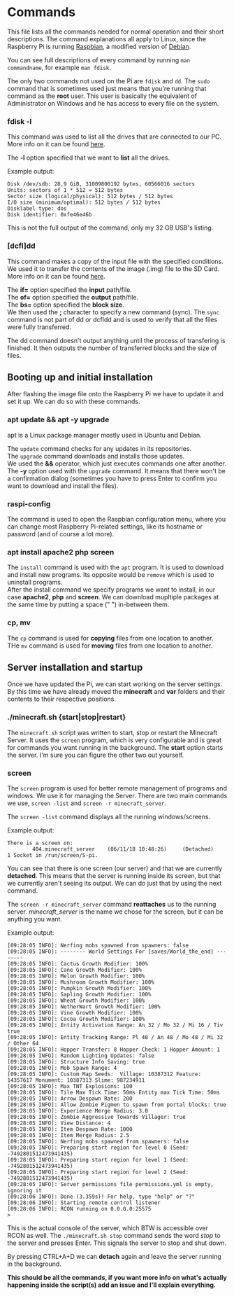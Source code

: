# Commands

This file lists all the commands needed for normal operation and their short descriptions.
The command explanations all apply to Linux, since the Raspberry Pi is running [Raspbian](https://www.raspbian.org/), a modified version of [Debian](https://www.debian.org/).

You can see full descriptions of every command by running `man commandname`, for example `man fdisk`.

The only two commands not used on the Pi are `fdisk` and `dd`. The `sudo` command that is sometimes used just means that you're running that command as the **root** user. This user is basically the equivalent of Administrator on Windows and he has access to every file on the system.

### fdisk -l

This command was used to list all the drives that are connected to our PC. More info on it can be found [here](https://www.lifewire.com/linux-command-fdisk-4091540).

The <b>-l</b> option specified that we want to **list** all the drives.

Example output:

```
Disk /dev/sdb: 28,9 GiB, 31009800192 bytes, 60566016 sectors
Units: sectors of 1 * 512 = 512 bytes
Sector size (logical/physical): 512 bytes / 512 bytes
I/O size (minimum/optimal): 512 bytes / 512 bytes
Disklabel type: dos
Disk identifier: 0xfe46e46b
```

This is not the full output of the command, only my 32 GB USB's listing.

### [dcfl]dd

This command makes a copy of the input file with the specified conditions. We used it to transfer the contents of the image (.img) file to the SD Card. More info on it can be found [here](https://www.lifewire.com/dd-linux-command-4095971).

The **if=** option specified the **input** path/file.<br>
The **of=** option specified the **output** path/file.<br>
The **bs=** option specified the **block size**.<br>
We then used the <b>;</b> character to specify a new command (sync).
The `sync` command is not part of dd or dcfldd and is used to verify that all the files were fully transferred.

The dd command doesn't output anything until the process of transfering is finished. It then outputs the number of transferred blocks and the size of files.

## **Booting up and initial installation**

After flashing the image file onto the Raspberry Pi we have to update it and set it up. We can do so with these commands.

### apt update && apt -y upgrade

apt is a Linux package manager mostly used in Ubuntu and Debian.

The `update` command checks for any updates in its repositories.<br>
The `upgrade` command downloads and installs those updates.<br>
We used the **&&** operator, which just executes commands one after another.<br>
The <b>-y</b> option used with the `upgrade` command. It means that there won't be a confirmation dialog (sometimes you have to press Enter to confirm you want to download and install the files).

### raspi-config

The command is used to open the Raspbian configuration menu, where you can change most Raspberry Pi-related settings, like its hostname or password (and of course a lot more).

### apt install apache2 php screen

The `install` command is used with the `apt` program. It is used to download and install new programs. Its opposite would be `remove` which is used to uninstall programs.<br>
After the install command we specify programs we want to install, in our case **apache2**, **php** and **screen**. We can download mupltiple packages at the same time by putting a space (" ") in-between them.

### cp, mv

The `cp` command is used for **copying** files from one location to another.<br>
THe `mv` command is used for **moving** files from one location to another.<br>

## Server installation and startup

Once we have updated the Pi, we can start working on the server settings. By this time we have already moved the **minecraft** and **var** folders and their contents to their respective positions.

### ./minecraft.sh {start|stop|restart}

The `minecraft.sh` script was written to start, stop or restart the Minecraft Server. It uses the `screen` program, which is very configurable and is great for commands you want running in the background.
The **start** option starts the server. I'm sure you can figure the other two out yourself.

### screen

The `screen` program is used for better remote management of programs and windows. We use it for managing the Server. There are two main commands we use, `screen -list` and `screen -r minecraft_server`.<br>

The `screen -list` command displays all the running windows/screens.

Example output:

```
There is a screen on:
        404.minecraft_server    (06/11/18 10:48:26)     (Detached)
1 Socket in /run/screen/S-pi.
```

You can see that there is one screen (our server) and that we are currently **detached**. This means that the server is running inside its screen, but that we currently aren't seeing its output. We can do just that by using the next command.

The `screen -r minecraft_server` command **reattaches** us to the running server. <i>minecraft_server</i> is the name we chose for the screen, but it can be anything you want.

Example output:

```
[09:28:05 INFO]: Nerfing mobs spawned from spawners: false                                                                   
[09:28:05 INFO]: -------- World Settings For [saves/World_the_end] --------                                                  
[09:28:05 INFO]: Cactus Growth Modifier: 100%                                                                                
[09:28:05 INFO]: Cane Growth Modifier: 100%                                                                                  
[09:28:05 INFO]: Melon Growth Modifier: 100%                                                                                 
[09:28:05 INFO]: Mushroom Growth Modifier: 100%                                                                              
[09:28:05 INFO]: Pumpkin Growth Modifier: 100%                                                                               
[09:28:05 INFO]: Sapling Growth Modifier: 100%                                                                               
[09:28:05 INFO]: Wheat Growth Modifier: 100%                                                                                 
[09:28:05 INFO]: NetherWart Growth Modifier: 100%                                                                            
[09:28:05 INFO]: Vine Growth Modifier: 100%                                                                                  
[09:28:05 INFO]: Cocoa Growth Modifier: 100%                                                                                 
[09:28:05 INFO]: Entity Activation Range: An 32 / Mo 32 / Mi 16 / Tiv true                                                   
[09:28:05 INFO]: Entity Tracking Range: Pl 48 / An 48 / Mo 48 / Mi 32 / Other 64                                             
[09:28:05 INFO]: Hopper Transfer: 8 Hopper Check: 1 Hopper Amount: 1                                                         
[09:28:05 INFO]: Random Lighting Updates: false                                                                              
[09:28:05 INFO]: Structure Info Saving: true                                                                                 
[09:28:05 INFO]: Mob Spawn Range: 4                                                                                          
[09:28:05 INFO]: Custom Map Seeds:  Village: 10387312 Feature: 14357617 Monument: 10387313 Slime: 987234911                  
[09:28:05 INFO]: Max TNT Explosions: 100                                                                                     
[09:28:05 INFO]: Tile Max Tick Time: 50ms Entity max Tick Time: 50ms                                                         
[09:28:05 INFO]: Arrow Despawn Rate: 200                                                                                     
[09:28:05 INFO]: Allow Zombie Pigmen to spawn from portal blocks: true                                                       
[09:28:05 INFO]: Experience Merge Radius: 3.0                                                                                
[09:28:05 INFO]: Zombie Aggressive Towards Villager: true                                                                    
[09:28:05 INFO]: View Distance: 4                                                                                            
[09:28:05 INFO]: Item Despawn Rate: 1000                                                                                     
[09:28:05 INFO]: Item Merge Radius: 2.5                                                                                      
[09:28:05 INFO]: Nerfing mobs spawned from spawners: false                                                                   
[09:28:05 INFO]: Preparing start region for level 0 (Seed: -7492801512473941435)                                             
[09:28:05 INFO]: Preparing start region for level 1 (Seed: -7492801512473941435)                                             
[09:28:05 INFO]: Preparing start region for level 2 (Seed: -7492801512473941435)                                             
[09:28:05 INFO]: Server permissions file permissions.yml is empty, ignoring it                                               
[09:28:06 INFO]: Done (3.359s)! For help, type "help" or "?"                                                                 
[09:28:06 INFO]: Starting remote control listener                                                                            
[09:28:06 INFO]: RCON running on 0.0.0.0:25575                                                                               
>
```

This is the actual console of the server, which BTW is accessible over RCON as well. The `./minecraft.sh stop` command sends the word _stop_ to the server and presses Enter. This signals the server to stop and shut down.

By pressing CTRL+A+D we can **detach** again and leave the server running in the background.


**This should be all the commands, if you want more info on what's actually happening inside the script(s) add an issue and I'll explain everything.**
